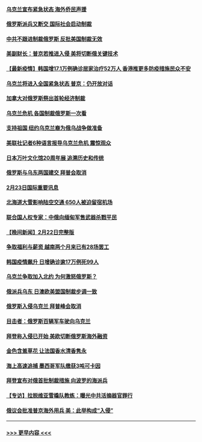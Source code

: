 #### [乌克兰宣布紧急状态 海外侨民声援](../pages/prog202/a103355616.md?t=02240200) 
#### [俄罗斯派兵又断交 国际社会启动制裁](../pages/prog202/a103355584.md?t=02240200) 
#### [中共不跟进制裁俄罗斯 反批美国制裁无效](../pages/prog202/a103355545.md?t=02240200) 
#### [美副财长：普京若推进入侵 美将切断俄关键技术](../pages/prog202/a103355448.md?t=02240200) 
#### [【最新疫情】韩国增17.1万例确诊居家治疗52万人 香港推更多防疫措施民众不安](../pages/prog202/a103355571.md?t=02240200) 
#### [乌克兰将进入全国紧急状态 普京：仍开放对话](../pages/prog202/a103355491.md?t=02240200) 
#### [加拿大对俄罗斯祭出首轮经济制裁](../pages/prog202/a103355461.md?t=02240200) 
#### [乌克兰危机 各国制裁俄罗斯一次看](../pages/prog202/a103355157.md?t=02240200) 
#### [支持祖国 纽约乌克兰裔为俄乌战争做准备](../pages/prog202/a103355290.md?t=02240200) 
#### [美联社记者6种语言报导乌克兰危机 震惊观众](../pages/prog202/a103355281.md?t=02240200) 
#### [日本万叶文化馆20周年展 追溯历史和传统](../pages/prog202/a103355366.md?t=02240200) 
#### [俄罗斯与乌东两国建交 拜普会取消](../pages/prog202/a103355320.md?t=02240200) 
#### [2月23日国际重要讯息](../pages/prog202/a103355318.md?t=02240200) 
#### [北海道大雪影响陆空交通 650人被迫留宿机场](../pages/prog202/a103355229.md?t=02240200) 
#### [联合国人权专家：中俄向缅甸军售武器杀戮平民](../pages/prog202/a103355205.md?t=02240200) 
#### [【晚间新闻】2月22日完整版](../pages/prog202/a103355048.md?t=02240200) 
#### [争取福利与薪资 越南两个月来已有28场罢工](../pages/prog202/a103355143.md?t=02240200) 
#### [韩国疫情飙升 日增确诊逾17万例死99人](../pages/prog202/a103355141.md?t=02240200) 
#### [乌克兰争取加入北约 为何激怒俄罗斯？](../pages/prog202/a103355123.md?t=02240200) 
#### [俄派兵乌东 日澳欧美盟国制裁步调一致](../pages/prog202/a103354884.md?t=02240200) 
#### [俄罗斯入侵乌克兰 拜普峰会取消](../pages/prog202/a103355077.md?t=02240200) 
#### [目击者：俄罗斯百辆军车驶向乌克兰](../pages/prog202/a103355021.md?t=02240200) 
#### [拜登称入侵已开始 美欧切断俄罗斯海外融资](../pages/prog202/a103354958.md?t=02240200) 
#### [金色含羞草花 让法国香水清香隽永](../pages/prog202/a103354836.md?t=02240200) 
#### [海上高速追捕 墨西哥军队缴获3吨可卡因](../pages/prog202/a103354780.md?t=02240200) 
#### [拜登宣布对俄首批制裁措施 向波罗的海派兵](../pages/prog202/a103354732.md?t=02240200) 
#### [【专访】拉脱维亚雪橇队教练：曝光中共活摘器官罪行](../pages/prog202/a103354772.md?t=02240200) 
#### [俄议会批准普京海外用兵 美：此举构成“入侵”](../pages/prog202/a103354715.md?t=02240200) 

----
#### [ >>> 更早内容 <<< ](../indexes/prog202-earlier.md)
